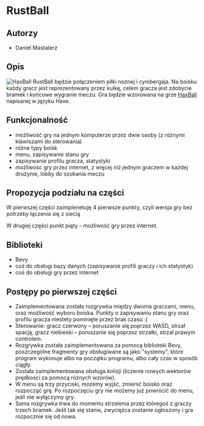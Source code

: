 # RustBall

## Autorzy
- Daniel Mastalerz

## Opis
![HaxBall](https://i.ytimg.com/vi/JkAptaaFSrE/maxresdefault.jpg)
RustBall będzie połączeniem piłki nożnej i cymbergaja. Na boisku każdy gracz jest reprezentowany przez kulkę, celem gracza jest zdobycie bramek i końcowe wygranie meczu. Gra będzie wzorowana na grze [HaxBall](https://www.haxball.com) napisanej w języku Haxe.

## Funkcjonalność
- możliwość gry na jednym komputerze przez dwie osoby (z różnymi klawiszami do sterowania)
- różne typy boisk
- menu, zapisywanie stanu gry
- zapisywanie profilu gracza, statystyki
- możliwośc gry przez internet, z więcej niż jednym graczem w każdej drużynie, lobby do szukania meczu

## Propozycja podziału na części
W pierwszej części zaimplenetuję 4 pierwsze punkty, czyli wersja gry bez potrzeby łączenia się z siecią

W drugiej części punkt piąty - możliwość gry przez internet.

## Biblioteki
- Bevy
- coś do obsługi bazy danych (zapisywanie profili graczy i ich statystyk)
- coś do obsługi gry przez internet

## Postępy po pierwszej części
 - Zaimplementowana została rozgrywka między dwoma graczami, menu, oraz możliwość wyboru boiska. Punkty o zapisywaniu stanu gry oraz profilu gracza niestety pominięte przez brak czasu :(
 - Sterowanie: gracz czerwony – poruszanie się poprzez WASD, strzał spacją, gracz niebieski – poruszanie się poprzez strzałki, strzał prawym controlem.
 - Rozgrywka została zaimplementowana za pomocą biblioteki Bevy, poszczególne fragmenty gry obsługiwane są jako "systemy", które program wykonuje albo na początku programu, albo cały czas w sposób ciągły.
 - Została zaimplementowana obsługa kolizji (liczenie nowych wektorów prędkości za pomocą różnych wzorów).
 - W menu są trzy przyciski, możemy wyjść, zmienić boisko oraz rozpocząć grę. Po rozpoczęciu gry nie możemy już powrócić do menu, jeśli nie wyłączymy gry.
 - Sama rozgrywka trwa do momentu strzelenia przez któregoś z graczy trzech bramek. Jeśli tak się stanie, zwyciężca zostanie ogłoszony i gra rozpocznie się od nowa.